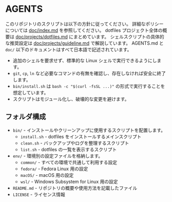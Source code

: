 # AGENTS

このリポジトリのスクリプトは以下の方針に従ってください。
詳細なポリシーについては [doc/index.md](doc/index.md) を参照してください。
dotfiles プロジェクト全体の概要は [doc/projects/dotfiles.md](doc/projects/dotfiles.md) にまとめています。
シェルスクリプトの具体的な推奨設定は [doc/projects/guideline.md](doc/projects/guideline.md) で解説しています。
AGENTS.md と `doc/` 以下のドキュメントはすべて日本語で記述されています。

- 追加のシェルを要求せず、標準的な Linux シェルで実行できるようにします。
- `git`, `cp`, `ln` など必要なコマンドの有無を確認し、存在しなければ安全に終了します。
- `bin/install.sh` は `bash -c "$(curl -fsSL ...)"` の形式で実行することを想定しています。
- スクリプトはモジュール化し、破壊的な変更を避けます。

## フォルダ構成

- `bin/` - インストールやクリーンアップに使用するスクリプトを配置します。
  - `install.sh` - dotfiles をインストールするメインスクリプト
  - `clean.sh`   - バックアップやログを整理するスクリプト
  - `list.sh`    - dotfiles の一覧を表示するスクリプト
- `env/` - 環境別の設定ファイルを格納します。
  - `common/` - すべての環境で共通して利用する設定
  - `fedora/` - Fedora Linux 用の設定
  - `macOS/`  - macOS 用の設定
  - `wsl/`    - Windows Subsystem for Linux 用の設定
- `README.md` - リポジトリの概要や使用方法を記載したファイル
- `LICENSE` - ライセンス情報
